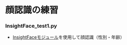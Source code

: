 # 顔認識の練習
### InsightFace_test1.py
- [InsightFaceモジュール](https://github.com/deepinsight/insightface)を使用して顔認識（性別・年齢）
